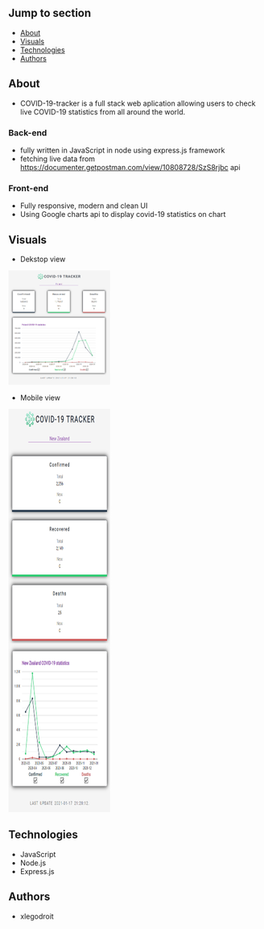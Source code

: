 ## Jump to section
* [About](#about)
* [Visuals](#visuals)
* [Technologies](*technologies)
* [Authors](#authors)

## About
* COVID-19-tracker is a full stack web aplication allowing users to check live COVID-19 statistics from all around the world.

### Back-end
* fully written in JavaScript in node using express.js framework
* fetching live data from https://documenter.getpostman.com/view/10808728/SzS8rjbc api

### Front-end
* Fully responsive, modern and clean UI
* Using Google charts api to display covid-19 statistics on chart

## Visuals
* Dekstop view
<img src ="./readme-art/desktop.PNG" width="40%">

* Mobile view
<img src ="./readme-art/mobile.PNG" width="40%" height="800">

## Technologies
* JavaScript
* Node.js
* Express.js

## Authors
* xlegodroit
